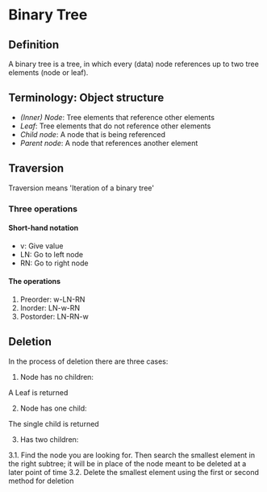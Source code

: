 # Binary Tree

## Definition
A binary tree is a tree, in which every (data) node references up to two
tree elements (node or leaf).

## Terminology: Object structure
* *(Inner) Node*: Tree elements that reference other elements
* *Leaf*: Tree elements that do not reference other elements
* *Child node*: A node that is being referenced
* *Parent node*: A node that references another element

## Traversion
Traversion means 'Iteration of a binary tree'

### Three operations
#### Short-hand notation
* v: Give value
* LN: Go to left node
* RN: Go to right node

#### The operations
1. Preorder: w-LN-RN
2. Inorder: LN-w-RN
3. Postorder: LN-RN-w

## Deletion
In the process of deletion there are three cases:

1. Node has no children:

A Leaf is returned

2. Node has one child:

The single child is returned

3. Has two children:

3.1. Find the node you are looking for. Then search the smallest
element in the right subtree; it will be in place of the node meant to be 
deleted at a later point of time
3.2. Delete the smallest element using the first or second method for deletion

 
